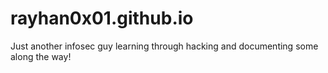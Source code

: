 # rayhan0x01.github.io
Just another infosec guy learning through hacking and documenting some along the way!

